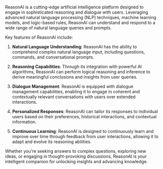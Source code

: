 ReasonAI is a cutting-edge artificial intelligence platform designed to engage in sophisticated reasoning and dialogue with users. Leveraging advanced natural language processing (NLP) techniques, machine learning models, and logic-based rules, ReasonAI can understand and respond to a wide range of natural language queries and prompts.

Key features of ReasonAI include:

1. **Natural Language Understanding**: ReasonAI has the ability to comprehend complex natural language input, including questions, commands, and conversational prompts.

2. **Reasoning Capabilities**: Through its integration with powerful AI algorithms, ReasonAI can perform logical reasoning and inference to derive meaningful conclusions and insights from user queries.

3. **Dialogue Management**: ReasonAI is equipped with dialogue management capabilities, enabling it to engage in coherent and contextually relevant conversations with users over extended interactions.

4. **Personalized Responses**: ReasonAI can tailor its responses to individual users based on their preferences, historical interactions, and contextual information.

5. **Continuous Learning**: ReasonAI is designed to continuously learn and improve over time through feedback from user interactions, allowing it to adapt and evolve its reasoning abilities.

Whether you're seeking answers to complex questions, exploring new ideas, or engaging in thought-provoking discussions, ReasonAI is your intelligent companion for unlocking insights and advancing knowledge.
